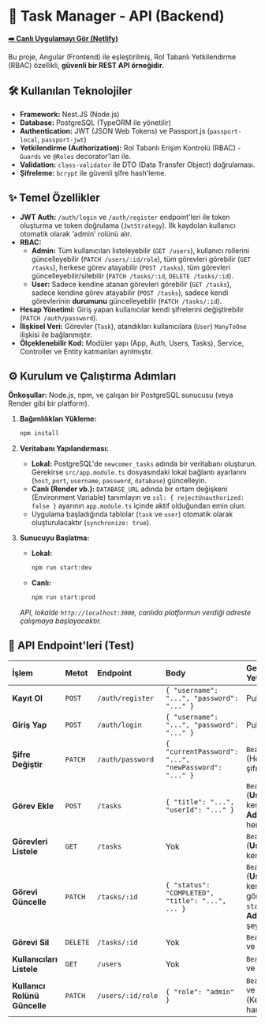 # 🚀 Task Manager - API (Backend)

**[➡️ Canlı Uygulamayı Gör (Netlify)](https://task-managerui.netlify.app)**

Bu proje, Angular (Frontend) ile eşleştirilmiş, Rol Tabanlı Yetkilendirme (RBAC) özellikli, **güvenli bir REST API örneğidir.**

## 🛠️ Kullanılan Teknolojiler

* **Framework:** Nest.JS (Node.js)
* **Database:** PostgreSQL (TypeORM ile yönetilir)
* **Authentication:** JWT (JSON Web Tokens) ve Passport.js (`passport-local`, `passport-jwt`)
* **Yetkilendirme (Authorization):** Rol Tabanlı Erişim Kontrolü (RBAC) - `Guards` ve `@Roles` decorator'ları ile.
* **Validation:** `class-validator` ile DTO (Data Transfer Object) doğrulaması.
* **Şifreleme:** `bcrypt` ile güvenli şifre hash'leme.

## ✨ Temel Özellikler

* **JWT Auth:** `/auth/login` ve `/auth/register` endpoint'leri ile token oluşturma ve token doğrulama (`JwtStrategy`). İlk kaydolan kullanıcı otomatik olarak 'admin' rolünü alır.
* **RBAC:**
    * **Admin:** Tüm kullanıcıları listeleyebilir (`GET /users`), kullanıcı rollerini güncelleyebilir (`PATCH /users/:id/role`), tüm görevleri görebilir (`GET /tasks`), herkese görev atayabilir (`POST /tasks`), tüm görevleri güncelleyebilir/silebilir (`PATCH /tasks/:id`, `DELETE /tasks/:id`).
    * **User:** Sadece kendine atanan görevleri görebilir (`GET /tasks`), sadece kendine görev atayabilir (`POST /tasks`), sadece kendi görevlerinin **durumunu** güncelleyebilir (`PATCH /tasks/:id`).
* **Hesap Yönetimi:** Giriş yapan kullanıcılar kendi şifrelerini değiştirebilir (`PATCH /auth/password`).
* **İlişkisel Veri:** Görevler (`Task`), atandıkları kullanıcılara (`User`) `ManyToOne` ilişkisi ile bağlanmıştır.
* **Ölçeklenebilir Kod:** Modüler yapı (App, Auth, Users, Tasks), Service, Controller ve Entity katmanları ayrılmıştır.

## ⚙️ Kurulum ve Çalıştırma Adımları

**Önkoşullar:** Node.js, npm, ve çalışan bir PostgreSQL sunucusu (veya Render gibi bir platform).

1.  **Bağımlılıkları Yükleme:**
    ```bash
    npm install
    ```

2.  **Veritabanı Yapılandırması:**
    * **Lokal:** PostgreSQL'de `newcomer_tasks` adında bir veritabanı oluşturun. Gerekirse `src/app.module.ts` dosyasındaki lokal bağlantı ayarlarını (`host`, `port`, `username`, `password`, `database`) güncelleyin.
    * **Canlı (Render vb.):** `DATABASE_URL` adında bir ortam değişkeni (Environment Variable) tanımlayın ve `ssl: { rejectUnauthorized: false }` ayarının `app.module.ts` içinde aktif olduğundan emin olun.
    * Uygulama başladığında tablolar (`task` ve `user`) otomatik olarak oluşturulacaktır (`synchronize: true`).

3.  **Sunucuyu Başlatma:**
    * **Lokal:**
      ```bash
      npm run start:dev
      ```
    * **Canlı:**
      ```bash
      npm run start:prod
      ```
    *API, lokalde `http://localhost:3000`, canlıda platformun verdiği adreste çalışmaya başlayacaktır.*

## 🔑 API Endpoint'leri (Test)

| İşlem | Metot | Endpoint | Body | Gereken Yetki |
| :--- | :--- | :--- | :--- | :--- |
| **Kayıt Ol** | `POST` | `/auth/register` | `{ "username": "...", "password": "..." }` | Public |
| **Giriş Yap** | `POST` | `/auth/login` | `{ "username": "...", "password": "..." }` | Public |
| **Şifre Değiştir** | `PATCH` | `/auth/password` | `{ "currentPassword": "...", "newPassword": "..." }` | `Bearer Token` (Herkes kendi şifresini) |
| **Görev Ekle** | `POST` | `/tasks` | `{ "title": "...", "userId": "..." }` | `Bearer Token` (**User** sadece kendine, **Admin** herkese) |
| **Görevleri Listele**| `GET` | `/tasks` | Yok | `Bearer Token` (**User** sadece kendininkileri) |
| **Görevi Güncelle**| `PATCH` | `/tasks/:id` | `{ "status": "COMPLETED", "title": "...", ... }` | `Bearer Token` (**User** sadece kendi görevinin `status`'ünü, **Admin** her şeyi) |
| **Görevi Sil**| `DELETE` | `/tasks/:id` | Yok | `Bearer Token` ve **`Admin`** rolü |
| **Kullanıcıları Listele**| `GET` | `/users` | Yok | `Bearer Token` ve **`Admin`** rolü |
| **Kullanıcı Rolünü Güncelle**| `PATCH` | `/users/:id/role` | `{ "role": "admin" }` | `Bearer Token` ve **`Admin`** rolü (Kendini hariç) |
